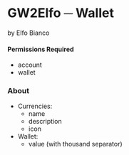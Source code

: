 # GW2Elfo ─ Wallet
by Elfo Bianco

#### Permissions Required
* account
* wallet

### About
* Currencies:
  * name
  * description
  * icon
* Wallet:
  * value (with thousand separator)  
